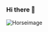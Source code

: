 ### Hi there 👋

![Horseimage](https://i.pinimg.com/originals/81/df/16/81df16544f76a1045cfb86a508ae859f.jpg)
<!--
**Nora79/Nora79** is a ✨ _special_ ✨ repository because its `README.md` (this file) appears on your GitHub profile.

Here are some ideas to get you started:

- 🔭 I’m currently working on 
- 🌱 I’m currently learning JavaScript.
- 👯 I’m looking to collaborate on ...
- 🤔 I’m looking for help with ...
- 💬 Ask me about ...
- 📫 How to reach me: ...
- 😄 Pronouns: ...
- ⚡ Fun fact: ...
-->
